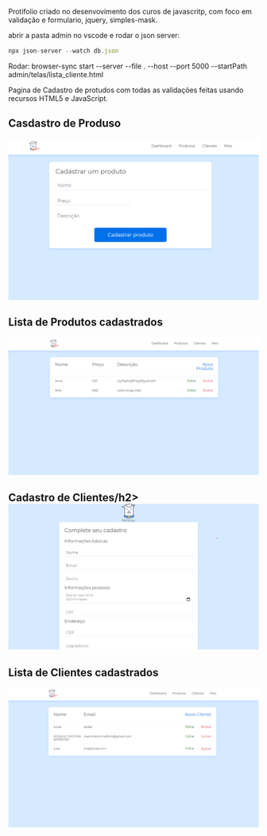 Protifolio  criado no desenvovimento dos curos de javascritp, com foco em validação e formulario, jquery, simples-mask.



abrir a pasta admin no vscode e 
rodar o json server: 
```js
npx json-server --watch db.json
```

Rodar: browser-sync start --server --file . --host --port 5000 --startPath admin/telas/lista_cliente.html


Pagina de Cadastro de protudos com todas as validações feitas  usando recursos HTML5 e  JavaScript.


<h2> Casdastro de Produso</h2>
<img src="/Cadastrar_Produto.png">


<h2> Lista de Produtos cadastrados</h2>
<img src="/Lista_De_Produtos.png">

<h2> Cadastro de Clientes/h2>
  
<img src="/Cadastro_de_Clientes.png">

<h2> Lista de Clientes cadastrados</h2>
<img src="/Lista_de_clientes.png">
